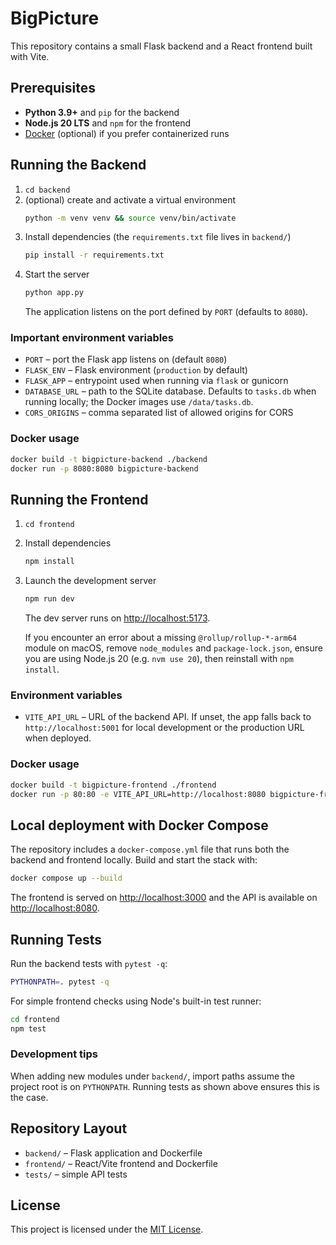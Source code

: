 # BigPicture

This repository contains a small Flask backend and a React frontend built with Vite.

## Prerequisites
- **Python 3.9+** and `pip` for the backend
- **Node.js 20 LTS** and `npm` for the frontend
- [Docker](https://www.docker.com/) (optional) if you prefer containerized runs

## Running the Backend
1. `cd backend`
2. (optional) create and activate a virtual environment
   ```bash
   python -m venv venv && source venv/bin/activate
   ```
3. Install dependencies (the `requirements.txt` file lives in `backend/`)
   ```bash
   pip install -r requirements.txt
   ```
4. Start the server
   ```bash
   python app.py
   ```
   The application listens on the port defined by `PORT` (defaults to `8080`).

### Important environment variables
- `PORT` &ndash; port the Flask app listens on (default `8080`)
- `FLASK_ENV` &ndash; Flask environment (`production` by default)
- `FLASK_APP` &ndash; entrypoint used when running via `flask` or gunicorn
- `DATABASE_URL` &ndash; path to the SQLite database. Defaults to `tasks.db` when
  running locally; the Docker images use `/data/tasks.db`.
- `CORS_ORIGINS` &ndash; comma separated list of allowed origins for CORS

### Docker usage
```bash
docker build -t bigpicture-backend ./backend
docker run -p 8080:8080 bigpicture-backend
```

## Running the Frontend
1. `cd frontend`
2. Install dependencies
   ```bash
   npm install
   ```
3. Launch the development server
   ```bash
   npm run dev
   ```
   The dev server runs on [http://localhost:5173](http://localhost:5173).

   If you encounter an error about a missing `@rollup/rollup-*-arm64` module on
   macOS, remove `node_modules` and `package-lock.json`, ensure you are using
   Node.js 20 (e.g. `nvm use 20`), then reinstall with `npm install`.

### Environment variables
- `VITE_API_URL` &ndash; URL of the backend API. If unset, the app falls back to
  `http://localhost:5001` for local development or the production URL when
  deployed.

### Docker usage
```bash
docker build -t bigpicture-frontend ./frontend
docker run -p 80:80 -e VITE_API_URL=http://localhost:8080 bigpicture-frontend
```

## Local deployment with Docker Compose
The repository includes a `docker-compose.yml` file that runs both the backend
and frontend locally.  Build and start the stack with:

```bash
docker compose up --build
```

The frontend is served on [http://localhost:3000](http://localhost:3000) and the
API is available on [http://localhost:8080](http://localhost:8080).

## Running Tests
Run the backend tests with `pytest -q`:
```bash
PYTHONPATH=. pytest -q
```

For simple frontend checks using Node's built-in test runner:
```bash
cd frontend
npm test
```

### Development tips
When adding new modules under `backend/`, import paths assume the project root
is on `PYTHONPATH`. Running tests as shown above ensures this is the case.

## Repository Layout
- `backend/` &ndash; Flask application and Dockerfile
- `frontend/` &ndash; React/Vite frontend and Dockerfile
- `tests/` &ndash; simple API tests

## License
This project is licensed under the [MIT License](LICENSE).
